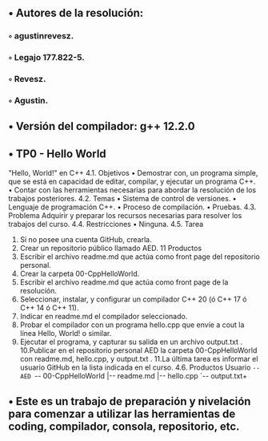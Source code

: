 ## • Autores de la resolución: 
###   ◦ agustinrevesz.
###   ◦ Legajo 177.822-5.
###   ◦ Revesz.
###   ◦ Agustin.
## • Versión del compilador: g++ 12.2.0 
## • TP0 - Hello World
"Hello, World!" en C++
4.1. Objetivos
• Demostrar con, un programa simple, que se está en capacidad de editar,
compilar, y ejecutar un programa C++.
• Contar con las herramientas necesarias para abordar la resolución de los
trabajos posteriores.
4.2. Temas
• Sistema de control de versiones.
• Lenguaje de programación C++.
• Proceso de compilación.
• Pruebas.
4.3. Problema
Adquirir y preparar los recursos necesarias para resolver los trabajos del curso.
4.4. Restricciones
• Ninguna.
4.5. Tarea
1. Si no posee una cuenta GitHub, crearla.
2. Crear un repositorio público llamado AED.
11
Productos
3. Escribir el archivo readme.md que actúa como front page del repositorio
personal.
4. Crear la carpeta 00-CppHelloWorld.
5. Escribir el archivo readme.md que actúa como front page de la resolución.
6. Seleccionar, instalar, y configurar un compilador C++ 20 (ó C++ 17 ó C++ 14
ó C++ 11).
7. Indicar en readme.md el compilador seleccionado.
8. Probar el compilador con un programa hello.cpp que envíe a cout la línea
Hello, World! o similar.
9. Ejecutar el programa, y capturar su salida en un archivo output.txt .
10.Publicar en el repositorio personal AED la carpeta 00-CppHelloWorld con
readme.md, hello.cpp, y output.txt .
11.La última tarea es informar el usuario GitHub en la lista indicada en el curso.
4.6. Productos
Usuario
`-- AED
 `-- 00-CppHelloWorld
 |-- readme.md
 |-- hello.cpp
 `-- output.txt+ 
## • Este es un trabajo de preparación y nivelación para comenzar a utilizar las herramientas de coding, compilador, consola, repositorio, etc.
